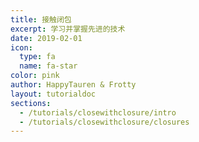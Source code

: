 ```yaml
---
title: 接触闭包
excerpt: 学习并掌握先进的技术
date: 2019-02-01
icon:
  type: fa
  name: fa-star
color: pink
author: HappyTauren & Frotty
layout: tutorialdoc
sections:
  - /tutorials/closewithclosure/intro
  - /tutorials/closewithclosure/closures
---
```

